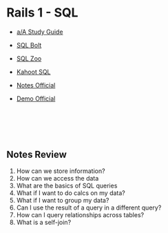 # Rails 1 - SQL

- [a/A Study Guide](https://open.appacademy.io/learn/ch---nov-2021-ny-cohort/sql-draft/study-guide---rails-1-assessment)

- [SQL Bolt](https://sqlbolt.com/)

- [SQL Zoo](https://sqlzoo.net/wiki/SQL_Tutorial)

- [Kahoot SQL](https://play.kahoot.it/v2/?quizId=85da63ee-4075-42f8-94b3-2cd88de6915a)

- [Notes Official](https://github.com/appacademy/2021-11-29-NYC-Lecture-Notes/blob/main/w5d2-sql-intro/slides.md)

- [Demo Official](https://github.com/appacademy/2021-11-29-NYC-Lecture-Notes/tree/main/w5d2-sql-intro/demo/skeleton)

<br><br/>
-----

## Notes Review 

  1. How can we store information?
  2. How can we access the data
  3. What are the basics of SQL queries 
  4. What if I want to do calcs on my data?
  5. What if I want to group my data?
  6. Can I use the result of a query in a different query?
  7. How can I query relationships across tables?
  8. What is a self-join? 

